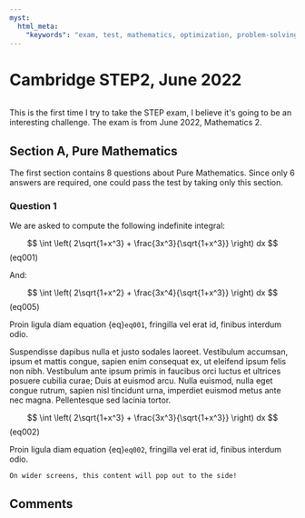 ```yaml
---
myst:
  html_meta:
    "keywords": "exam, test, mathematics, optimization, problem-solving"
---
```


# Cambridge STEP2, June 2022

```{include} ../cambridge_step_intro.md
```

This is the first time I try to take the STEP exam, I believe it's going to be an interesting challenge. The exam is from June 2022, Mathematics 2.

## Section A, Pure Mathematics
The first section contains 8 questions about Pure Mathematics. Since only 6 answers are required, one could pass the test by taking only this section.

### Question 1
We are asked to compute the following indefinite integral:

$$
\int \left( 2\sqrt{1+x^3} + \frac{3x^3}{\sqrt{1+x^3}} \right) dx
$$ (eq001)

And:

$$
\int \left( 2\sqrt{1+x^2} + \frac{3x^4}{\sqrt{1+x^3}} \right) dx
$$ (eq005)

Proin ligula diam equation {eq}`eq001`, fringilla vel erat id, finibus interdum odio.

Suspendisse dapibus nulla et justo sodales laoreet. Vestibulum accumsan, ipsum et mattis congue, sapien enim consequat ex, ut eleifend ipsum felis non nibh. Vestibulum ante ipsum primis in faucibus orci luctus et ultrices posuere cubilia curae; Duis at euismod arcu. Nulla euismod, nulla eget congue rutrum, sapien nisl tincidunt urna, imperdiet euismod metus ante nec magna. Pellentesque sed lacinia tortor.

$$
\int \left( 2\sqrt{1+x^3} + \frac{3x^3}{\sqrt{1+x^3}} \right) dx
$$ (eq002)

Proin ligula diam equation {eq}`eq002`, fringilla vel erat id, finibus interdum odio.

```{margin} Look, some margin content!
On wider screens, this content will pop out to the side!
```

## Comments

```{disqus}
```
